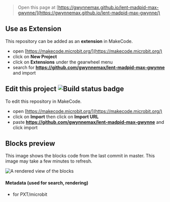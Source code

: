 
> Open this page at [https://gwynnemax.github.io/lent-madpid-max-gwynne/](https://gwynnemax.github.io/lent-madpid-max-gwynne/)

## Use as Extension

This repository can be added as an **extension** in MakeCode.

* open [https://makecode.microbit.org/](https://makecode.microbit.org/)
* click on **New Project**
* click on **Extensions** under the gearwheel menu
* search for **https://github.com/gwynnemax/lent-madpid-max-gwynne** and import

## Edit this project ![Build status badge](https://github.com/gwynnemax/lent-madpid-max-gwynne/workflows/MakeCode/badge.svg)

To edit this repository in MakeCode.

* open [https://makecode.microbit.org/](https://makecode.microbit.org/)
* click on **Import** then click on **Import URL**
* paste **https://github.com/gwynnemax/lent-madpid-max-gwynne** and click import

## Blocks preview

This image shows the blocks code from the last commit in master.
This image may take a few minutes to refresh.

![A rendered view of the blocks](https://github.com/gwynnemax/lent-madpid-max-gwynne/raw/master/.github/makecode/blocks.png)

#### Metadata (used for search, rendering)

* for PXT/microbit
<script src="https://makecode.com/gh-pages-embed.js"></script><script>makeCodeRender("{{ site.makecode.home_url }}", "{{ site.github.owner_name }}/{{ site.github.repository_name }}");</script>

